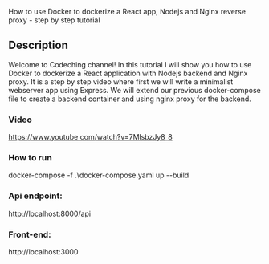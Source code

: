 How to use Docker to dockerize a React app, Nodejs and Nginx reverse proxy - step by step tutorial

## Description

Welcome to Codeching channel! In this tutorial I will show you how to use Docker to dockerize a React application with Nodejs backend and Nginx proxy. It is a  step by step video where first we will write a minimalist webserver app using Express. We will extend our previous docker-compose file to create a backend container and using nginx proxy for the backend.

### Video

https://www.youtube.com/watch?v=7MlsbzJy8_8

### How to run

docker-compose -f .\docker-compose.yaml up --build

### Api endpoint:

http://localhost:8000/api

### Front-end:

http://localhost:3000